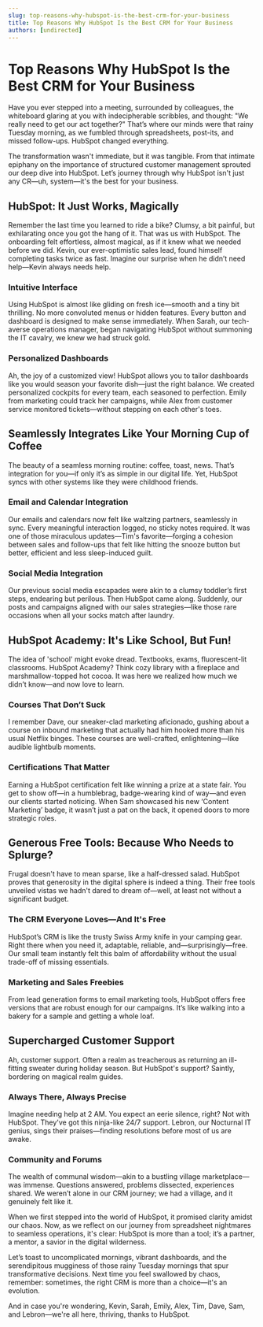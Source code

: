 ```yaml
---
slug: top-reasons-why-hubspot-is-the-best-crm-for-your-business
title: Top Reasons Why HubSpot Is the Best CRM for Your Business
authors: [undirected]
---
```


# Top Reasons Why HubSpot Is the Best CRM for Your Business

Have you ever stepped into a meeting, surrounded by colleagues, the whiteboard glaring at you with indecipherable scribbles, and thought: "We really need to get our act together?" That’s where our minds were that rainy Tuesday morning, as we fumbled through spreadsheets, post-its, and missed follow-ups. HubSpot changed everything.

The transformation wasn't immediate, but it was tangible. From that intimate epiphany on the importance of structured customer management sprouted our deep dive into HubSpot. Let’s journey through why HubSpot isn't just any CR—uh, system—it's the best for your business.

## HubSpot: It Just Works, Magically

Remember the last time you learned to ride a bike? Clumsy, a bit painful, but exhilarating once you got the hang of it. That was us with HubSpot. The onboarding felt effortless, almost magical, as if it knew what we needed before we did. Kevin, our ever-optimistic sales lead, found himself completing tasks twice as fast. Imagine our surprise when he didn’t need help—Kevin always needs help.

### Intuitive Interface
Using HubSpot is almost like gliding on fresh ice—smooth and a tiny bit thrilling. No more convoluted menus or hidden features. Every button and dashboard is designed to make sense immediately. When Sarah, our tech-averse operations manager, began navigating HubSpot without summoning the IT cavalry, we knew we had struck gold. 

### Personalized Dashboards
Ah, the joy of a customized view! HubSpot allows you to tailor dashboards like you would season your favorite dish—just the right balance. We created personalized cockpits for every team, each seasoned to perfection. Emily from marketing could track her campaigns, while Alex from customer service monitored tickets—without stepping on each other's toes.

## Seamlessly Integrates Like Your Morning Cup of Coffee

The beauty of a seamless morning routine: coffee, toast, news. That’s integration for you—if only it’s as simple in our digital life. Yet, HubSpot syncs with other systems like they were childhood friends. 

### Email and Calendar Integration
Our emails and calendars now felt like waltzing partners, seamlessly in sync. Every meaningful interaction logged, no sticky notes required. It was one of those miraculous updates—Tim's favorite—forging a cohesion between sales and follow-ups that felt like hitting the snooze button but better, efficient and less sleep-induced guilt.

### Social Media Integration
Our previous social media escapades were akin to a clumsy toddler’s first steps, endearing but perilous. Then HubSpot came along. Suddenly, our posts and campaigns aligned with our sales strategies—like those rare occasions when all your socks match after laundry.

## HubSpot Academy: It's Like School, But Fun!

The idea of 'school' might evoke dread. Textbooks, exams, fluorescent-lit classrooms. HubSpot Academy? Think cozy library with a fireplace and marshmallow-topped hot cocoa. It was here we realized how much we didn’t know—and now love to learn.

### Courses That Don’t Suck
I remember Dave, our sneaker-clad marketing aficionado, gushing about a course on inbound marketing that actually had him hooked more than his usual Netflix binges. These courses are well-crafted, enlightening—like audible lightbulb moments.

### Certifications That Matter
Earning a HubSpot certification felt like winning a prize at a state fair. You get to show off—in a humblebrag, badge-wearing kind of way—and even our clients started noticing. When Sam showcased his new ‘Content Marketing’ badge, it wasn’t just a pat on the back, it opened doors to more strategic roles.

## Generous Free Tools: Because Who Needs to Splurge?

Frugal doesn't have to mean sparse, like a half-dressed salad. HubSpot proves that generosity in the digital sphere is indeed a thing. Their free tools unveiled vistas we hadn't dared to dream of—well, at least not without a significant budget.

### The CRM Everyone Loves—And It's Free
HubSpot’s CRM is like the trusty Swiss Army knife in your camping gear. Right there when you need it, adaptable, reliable, and—surprisingly—free. Our small team instantly felt this balm of affordability without the usual trade-off of missing essentials.

### Marketing and Sales Freebies
From lead generation forms to email marketing tools, HubSpot offers free versions that are robust enough for our campaigns. It’s like walking into a bakery for a sample and getting a whole loaf.

## Supercharged Customer Support

Ah, customer support. Often a realm as treacherous as returning an ill-fitting sweater during holiday season. But HubSpot's support? Saintly, bordering on magical realm guides.

### Always There, Always Precise
Imagine needing help at 2 AM. You expect an eerie silence, right? Not with HubSpot. They've got this ninja-like 24/7 support. Lebron, our Nocturnal IT genius, sings their praises—finding resolutions before most of us are awake.

### Community and Forums
The wealth of communal wisdom—akin to a bustling village marketplace—was immense. Questions answered, problems dissected, experiences shared. We weren’t alone in our CRM journey; we had a village, and it genuinely felt like it.

When we first stepped into the world of HubSpot, it promised clarity amidst our chaos. Now, as we reflect on our journey from spreadsheet nightmares to seamless operations, it's clear: HubSpot is more than a tool; it’s a partner, a mentor, a savior in the digital wilderness.

Let’s toast to uncomplicated mornings, vibrant dashboards, and the serendipitous mugginess of those rainy Tuesday mornings that spur transformative decisions. Next time you feel swallowed by chaos, remember: sometimes, the right CRM is more than a choice—it's an evolution. 

And in case you're wondering, Kevin, Sarah, Emily, Alex, Tim, Dave, Sam, and Lebron—we're all here, thriving, thanks to HubSpot.